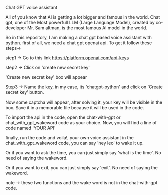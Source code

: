 Chat GPT voice assistant

All of you know that AI is getting a lot bigger and famous in the world. Chat gpt, one of the Most powerfull LLM (Large Language Model), created by
co-developer Mr. Sam altman, is the most famous AI model in the world.

So in this repository, I am making a chat gpt based voice assistant with python.
first of all, we need a chat gpt openai api. To get it follow these steps->

step1 -> Go to this link https://platform.openai.com/api-keys

step2 -> Click on 'create new secret key'

'Create new secret key' box will appear

Step3 -> Name the key, in my case, its 'chatgpt-python' and click on 'Create secret key' button.

Now some captcha will appear, after solving it, your key will be visible in the box. Save it in a memorable file because it will be used in the code.

To import the api in the code, open the chat-with-gpt or chat_with_gpt_wakeword code as your choice. Now, you will find a line of code named 'YOUR API'

finally, run the code and voila!, your own voice assistant
in the chat_with_gpt_wakeword code, you can say 'hey leo' to wake it up.

Or if you want to ask the time, you can just simply say 'what is the time'. No need of saying the wakeword.

Or if you want to exit, you can just simply say 'exit'. No need of saying the wakeword.

note -> these two functions and the wake word is not in the chat-with-gpt code.
